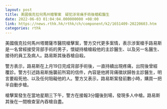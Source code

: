 ```yaml
---
layout: post
title: 美國俄克拉何馬州槍擊案　疑犯涉背痛手術後槍殺醫生
date: 2022-06-03 01:04:04.000000000 +08:00
link: https://news.rthk.hk/rthk/ch/component/k2/1651409-20220603.htm
categories: rthk
---
```


美國俄克拉何馬州塔爾薩市醫院槍擊案，警方交代更多案情，表示涉案槍手路易斯是一名曾經接受背部手術的男子，懷疑持槍槍殺他的主診醫生、以及另一名醫生、接待的員工及病人。路易斯其後吞槍自殺。

警方表示，路易斯在上月19日完成背部手術後，一直持續出現疼痛，出院後曾經覆診。警方引述路易斯施襲前所寫的信件，內容是他將背痛徵狀歸咎主診醫生，明言要殺死他、以及任何阻礙他的人。警方又表示，路易斯案發前數小時，購買一把半自動步槍。

槍擊案發生在當地星期三下午，警方在接報3分鐘後到場，發現多人中槍。路易斯其後在一間檢查室內吞槍自盡。
